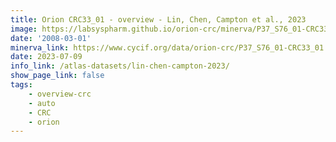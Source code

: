 ```yaml
---
title: Orion CRC33_01 - overview - Lin, Chen, Campton et al., 2023
image: https://labsyspharm.github.io/orion-crc/minerva/P37_S76_01-CRC33_01/thumbnail.jpg
date: '2008-03-01'
minerva_link: https://www.cycif.org/data/orion-crc/P37_S76_01-CRC33_01
date: 2023-07-09
info_link: /atlas-datasets/lin-chen-campton-2023/
show_page_link: false
tags:
    - overview-crc
    - auto
    - CRC
    - orion
---
```

